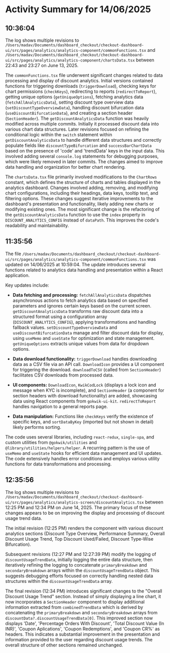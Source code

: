 # Activity Summary for 14/06/2025

## 10:36:04
The log shows multiple revisions to `/Users/madav/Documents/dashboard_checkout/checkout-dashboard-ui/src/pages/analytics/analytics-component/commonFunctions.tsx` and `/Users/madav/Documents/dashboard_checkout/checkout-dashboard-ui/src/pages/analytics/analytics-component/chartsData.tsx` between 22:43 and 23:27 on June 13, 2025.

The `commonFunctions.tsx` file underwent significant changes related to data processing and display of discount analytics.  Initial versions contained functions for triggering downloads (`triggerDownload`),  checking keys for chart permissions (`checkKeys`), redirecting to reports (`redirectToReport`), getting unique options (`getUniqueOptions`), fetching analytics data (`fetchAllAnalyticsData`),  setting discount type overview data (`setDiscountTypeOverviewData`), handling discount bifurcation data (`useDiscountBifurcationData`), and creating a section header (`SectionHeader`).  The `getDiscountAnalyticsData` function was heavily modified across multiple commits.  Initially it processed discount data into various chart data structures. Later revisions focused on refining the conditional logic within the `switch` statement within `getDiscountAnalyticsData` to handle different data structures and correctly populate fields like `discountTypeBifurcation` and `successBarChartData` based on the presence of 'code' and 'trendData' keys in the input data. This involved adding several `console.log` statements for debugging purposes, which were likely removed in later commits.  The changes aimed to improve data handling and organization for better chart rendering.


The `chartsData.tsx` file primarily involved modifications to the `ChartRows` constant, which defines the structure of charts and tables displayed in the analytics dashboard. Changes involved adding, removing, and modifying chart configurations, including their headings, data keys, tooltip text, and filtering options. These changes suggest iterative improvements to the dashboard's presentation and functionality, likely adding new charts or modifying existing ones.  The most significant change is the refactoring of the `getDiscountAnalyticsData` function to use the `index` property in `DISCOUNT_ANALYTICS_CONFIG` instead of `dataPath`. This improves the code's readability and maintainability.


## 11:35:56
The file `/Users/madav/Documents/dashboard_checkout/checkout-dashboard-ui/src/pages/analytics/analytics-component/commonFunctions.tsx` was updated on 14/06/2025 at 10:59:04.  The update introduces several functions related to analytics data handling and presentation within a React application.

Key updates include:

* **Data fetching and processing:**  `fetchAllAnalyticsData` dispatches asynchronous actions to fetch analytics data based on specified parameters and ignores certain keys based on the current screen. `getDiscountAnalyticsData` transforms raw discount data into a structured format using a configuration array (`DISCOUNT_ANALYTICS_CONFIG`), applying transformations and handling fallback values.  `setDiscountTypeOverviewData` and `useDiscountBifurcationData` manage and filter discount data for display, using `useMemo` and `useState` for optimization and state management.  `getUniqueOptions` extracts unique values from data for dropdown options.

* **Data download functionality:** `triggerDownload` handles downloading data as a CSV file via an API call.  `DownloadIcon` provides a UI component for triggering the download.  `downloadToCSV` (called from `SectionHeader`) facilitates CSV downloads from processed data.

* **UI components:**  `DownloadIcon`, `KwikCodLock` (displays a lock icon and message when KYC is incomplete), and `SectionHeader` (a component for section headers with download functionality) are added, showcasing data using React components from `gokwik-ui-kit`.  `redirectToReport` handles navigation to a general reports page.

* **Data manipulation:** Functions like `checkKeys` verify the existence of specific keys, and `sortDataByKey` (imported but not shown in detail) likely performs sorting.

The code uses several libraries, including `react-redux`, `single-spa`, and custom utilities from `@gokwik/utilities` and `@library/utilities/helpers/helper`. A recurring pattern is the use of `useMemo` and `useState` hooks for efficient data management and UI updates. The code extensively handles error conditions and employs various utility functions for data transformations and processing.


## 12:35:56
The log shows multiple revisions to `/Users/madav/Documents/dashboard_checkout/checkout-dashboard-ui/src/pages/analytics/analytics-screen/discountAnalytics.tsx`  between 12:25 PM and 12:34 PM on June 14, 2025.  The primary focus of these changes appears to be on improving the display and processing of discount usage trend data.

The initial revision (12:25 PM) renders the component with various discount analytics sections (Discount Type Overview, Performance Summary, Overall Discount Usage Trend, Top Discount Used/Failed, Discount Type-Wise Bifurcation).  

Subsequent revisions (12:27 PM and 12:27:39 PM) modify the logging of `discountUsageTrendData`, initially logging the entire data structure, then iteratively refining the logging to concatenate `primaryBreakdown` and `secondaryBreakdown` arrays within the `discountUsageTrendData` object.  This suggests debugging efforts focused on correctly handling nested data structures within the `discountUsageTrendData` array.

The final revision (12:34 PM) introduces significant changes to the "Overall Discount Usage Trend" section.  Instead of simply displaying a line chart, it now incorporates a `SectionHeader` component to display additional information extracted from `combinedTrendData` which is derived by concatenating the `primaryBreakdown` and `secondaryBreakdown` arrays from `discountData?.discountUsageTrendData[0]`. This improved section now displays 'Date', 'Percentage Orders With Discount', 'Total Discount Value (In INR)', 'Coupon Aplications', 'Coupon Redemptions', and 'Coupon CR%'  as headers.  This indicates a substantial improvement in the presentation and information provided to the user regarding discount usage trends.  The overall structure of other sections remained unchanged.

